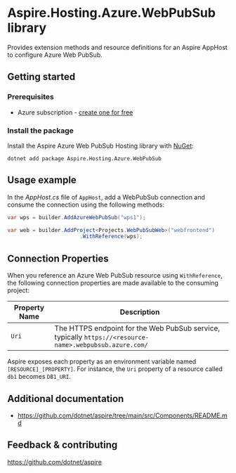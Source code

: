 # Aspire.Hosting.Azure.WebPubSub library

Provides extension methods and resource definitions for an Aspire AppHost to configure Azure Web PubSub.

## Getting started

### Prerequisites

- Azure subscription - [create one for free](https://azure.microsoft.com/free/)

### Install the package

Install the Aspire Azure Web PubSub Hosting library with [NuGet](https://www.nuget.org):

```dotnetcli
dotnet add package Aspire.Hosting.Azure.WebPubSub
```

## Usage example

In the _AppHost.cs_ file of `AppHost`, add a WebPubSub connection and consume the connection using the following methods:

```csharp
var wps = builder.AddAzureWebPubSub("wps1");

var web = builder.AddProject<Projects.WebPubSubWeb>("webfrontend")
                       .WithReference(wps);
```

## Connection Properties

When you reference an Azure Web PubSub resource using `WithReference`, the following connection properties are made available to the consuming project:

| Property Name | Description |
|---------------|-------------|
| `Uri` | The HTTPS endpoint for the Web PubSub service, typically `https://<resource-name>.webpubsub.azure.com/` |

Aspire exposes each property as an environment variable named `[RESOURCE]_[PROPERTY]`. For instance, the `Uri` property of a resource called `db1` becomes `DB1_URI`.

## Additional documentation

* https://github.com/dotnet/aspire/tree/main/src/Components/README.md

## Feedback & contributing

https://github.com/dotnet/aspire
